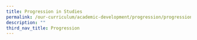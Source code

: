 ```yaml
---
title: Progression in Studies
permalink: /our-curriculum/academic-development/progression/progression-in-studies
description: ""
third_nav_title: Progression
---
```

